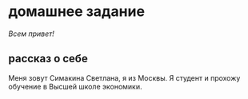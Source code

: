 # домашнее задание
 *Всем привет!*

## рассказ о себе 

Меня зовут Симакина Светлана, я из Москвы. Я студент и прохожу обучение в Высшей школе экономики.
